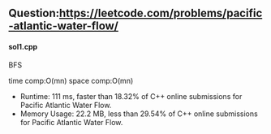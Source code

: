 ## Question:https://leetcode.com/problems/pacific-atlantic-water-flow/

#### sol1.cpp
BFS

time comp:O(mn)
space comp:O(mn)

* Runtime: 111 ms, faster than 18.32% of C++ online submissions for Pacific Atlantic Water Flow.
* Memory Usage: 22.2 MB, less than 29.54% of C++ online submissions for Pacific Atlantic Water Flow.
